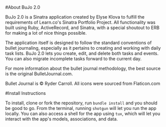 #About BuJo 2.0

BuJo 2.0 is a Sinatra application created by Elyse Klova to fulfill the requirements of Learn.co's Sinatra Portfolio Project. All functionality was built using Ruby, ActiveRecord, and Sinatra, with a special shoutout to ERB for making a lot of nice things possible.

The application itself is designed to follow the standard conventions of bullet journaling, especially as it pertains to creating and working with daily task lists. BuJo 2.0 lets you create, edit, and delete both tasks and events. You can also migrate incomplete tasks forward to the current day.

For more information about the bullet journal methodology, the best source is the original BulletJournal.com.

Bullet Journal is © Ryder Carroll.
All icons were sourced from Flaticon.com

#Install Instructions

To install, clone or fork the repository, run `bundle install` and you should be good to go. From the terminal, running `shotgun` will let you run the app locally. You can also access a shell for the app using `tux`, which will let you interact with the app's models, associations, and data.
